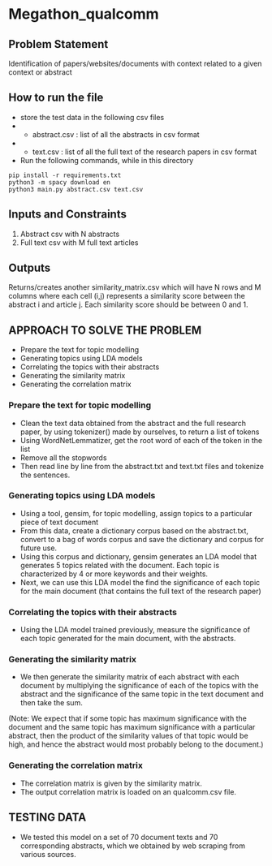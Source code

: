 
# Megathon_qualcomm

## Problem Statement

Identification of papers/websites/documents with context related to a given context or abstract

## How to run the file

- store the test data in the following csv files
- - abstract.csv : list of all the abstracts in csv format
- - text.csv     : list of all the full text of the research papers in csv format
- Run the following commands, while in this directory

```
pip install -r requirements.txt
python3 -m spacy download en
python3 main.py abstract.csv text.csv 
```

## Inputs and Constraints

1) Abstract csv with N abstracts
2) Full text csv with M full text articles

## Outputs

Returns/creates another similarity_matrix.csv which will have N rows and M columns where each cell (i,j) represents a similarity score between the abstract i and article j.  Each similarity score should be between 0 and 1.

## APPROACH TO SOLVE THE PROBLEM

- Prepare the text for topic modelling
- Generating topics using LDA models
- Correlating the topics with their abstracts
- Generating the similarity matrix
- Generating the correlation matrix

### Prepare the text for topic modelling

- Clean the text data obtained from the abstract and the full research paper, by using tokenizer() made by ourselves, to return a list of tokens 
- Using WordNetLemmatizer, get the root word of each of the token in the list
- Remove all the stopwords
- Then read line by line from the abstract.txt and text.txt files and tokenize the sentences.

### Generating topics using LDA models

- Using a tool, gensim, for topic modelling, assign topics to a particular piece of text document
- From this data, create a dictionary corpus based on the abstract.txt, convert to a bag of words corpus and save the dictionary and corpus for future use.
- Using this corpus and dictionary, gensim generates an LDA model that generates 5 topics related with the document. Each topic is characterized by 4 or more keywords and their weights.
- Next, we can use this LDA model the find the significance of each topic for the main document (that contains the full text of the research paper)

### Correlating the topics with their abstracts

- Using the LDA model trained previously, measure the significance of each topic generated for the main document, with the abstracts.

### Generating the similarity matrix

- We then generate the similarity matrix of each abstract with each document by multiplying the significance of each of the topics with the abstract and the significance of the same topic in the text document and then take the sum. 

(Note: We expect that if some topic has maximum significance with the document and the same topic has maximum significance with a particular abstract, then the product of the similarity values of that topic would be high, and hence the abstract would most probably belong to the document.)

### Generating the correlation matrix

- The correlation matrix is given by the similarity matrix.
- The output correlation matrix is loaded on an qualcomm.csv file.

## TESTING DATA
- We tested this model on a set of 70 document texts and 70 corresponding abstracts, which we obtained by web scraping from various sources.
